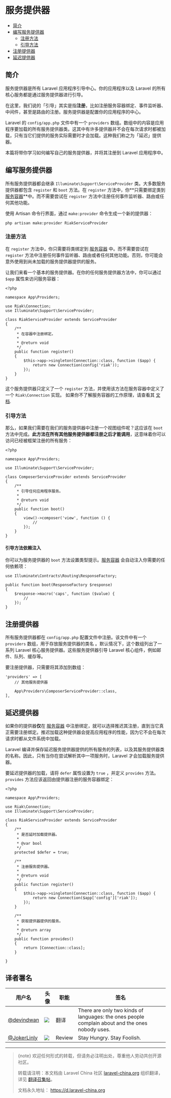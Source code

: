 # 服务提供器

- [简介](#introduction)
- [编写服务提供器](#writing-service-providers)
    - [注册方法](#the-register-method)
    - [引导方法](#the-boot-method)
- [注册提供器](#registering-providers)
- [延迟提供器](#deferred-providers)

<a name="introduction"></a>
## 简介

服务提供器是所有 Laravel 应用程序引导中心。你的应用程序以及 Laravel 的所有核心服务都是通过服务提供器进行引导。

在这里，我们说的「引导」其实是指**注册**，比如注册服务容器绑定、事件监听器、中间件，甚至是路由的注册。服务提供器是配置你的应用程序的中心。

Laravel 的 `config/app.php` 文件中有一个 `providers` 数组。数组中的内容是应用程序要加载的所有服务提供器类。这其中有许多提供器并不会在每次请求时都被加载，只有当它们提供的服务实际需要时才会加载。这种我们称之为「延迟」提供器。

本篇将带你学习如何编写自己的服务提供器，并将其注册到 Laravel 应用程序中。

<a name="writing-service-providers"></a>
## 编写服务提供器

所有服务提供器都会继承 `Illuminate\Support\ServiceProvider` 类。大多数服务提供器都包含 `register` 和 `boot` 方法。在 `register` 方法中，你**只需要绑定类到 [服务容器](/docs/{{version}}/container)**中。而不需要尝试在 `register` 方法中注册任何事件监听器、路由或任何其他功能。

使用 Artisan 命令行界面，通过 `make:provider` 命令生成一个新的提供器：

    php artisan make:provider RiakServiceProvider

<a name="the-register-method"></a>
### 注册方法

在 `register` 方法中，你只需要将类绑定到 [服务容器](/docs/{{version}}/container) 中。而不需要尝试在 `register` 方法中注册任何事件监听器、路由或者任何其他功能。否则，你可能会意外使用到尚未加载的服务提供器提供的服务。

让我们来看一个基本的服务提供器。在你的任何服务提供器方法中，你可以通过 `$app` 属性来访问服务容器：

    <?php

    namespace App\Providers;

    use Riak\Connection;
    use Illuminate\Support\ServiceProvider;

    class RiakServiceProvider extends ServiceProvider
    {
        /**
         * 在容器中注册绑定。
         *
         * @return void
         */
        public function register()
        {
            $this->app->singleton(Connection::class, function ($app) {
                return new Connection(config('riak'));
            });
        }
    }

这个服务提供器只定义了一个 `register` 方法，并使用该方法在服务容器中定义了一个 `Riak\Connection` 实现。 如果你不了解服务容器的工作原理，请查看其 [文档](/docs/{{version}}/container).

<a name="the-boot-method"></a>
### 引导方法

那么，如果我们需要在我们的服务提供器中注册一个视图组件呢？这应该在 `boot` 方法中完成。**此方法在所有其他服务提供器都注册之后才能调用**，这意味着你可以访问已经被框架注册的所有服务：

    <?php

    namespace App\Providers;

    use Illuminate\Support\ServiceProvider;

    class ComposerServiceProvider extends ServiceProvider
    {
        /**
         * 引导任何应用程序服务。
         *
         * @return void
         */
        public function boot()
        {
            view()->composer('view', function () {
                //
            });
        }
    }

#### 引导方法依赖注入

你可以为服务提供器的 `boot` 方法设置类型提示。[服务容器](/docs/{{version}}/container) 会自动注入你需要的任何依赖项：

    use Illuminate\Contracts\Routing\ResponseFactory;

    public function boot(ResponseFactory $response)
    {
        $response->macro('caps', function ($value) {
            //
        });
    }

<a name="registering-providers"></a>
## 注册提供器

所有服务提供器都在 `config/app.php` 配置文件中注册。该文件中有一个 `providers` 数组，用于存放服务提供器的类名 。默认情况下，这个数组列出了一系列 Laravel 核心服务提供器。这些服务提供器引导 Laravel 核心组件，例如邮件、队列、缓存等。

要注册提供器，只需要将其添加到数组：

    'providers' => [
        // 其他服务提供器

        App\Providers\ComposerServiceProvider::class,
    ],

<a name="deferred-providers"></a>
## 延迟提供器

如果你的提供器**仅**在 [服务容器](/docs/{{version}}/container) 中注册绑定，就可以选择推迟其注册，直到当它真正需要注册绑定。推迟加载这种提供器会提高应用程序的性能，因为它不会在每次请求时都从文件系统中加载。

Laravel 编译并保存延迟服务提供器提供的所有服务的列表，以及其服务提供器类的名称。因此，只有当你在尝试解析其中一项服务时，Laravel 才会加载服务提供器。

要延迟提供器的加载，请将 `defer` 属性设置为 `true` ，并定义 `provides` 方法。`provides` 方法应该返回由提供器注册的服务容器绑定：

    <?php

    namespace App\Providers;

    use Riak\Connection;
    use Illuminate\Support\ServiceProvider;

    class RiakServiceProvider extends ServiceProvider
    {
        /**
         * 是否延时加载提供器。
         *
         * @var bool
         */
        protected $defer = true;

        /**
         * 注册服务提供器。
         *
         * @return void
         */
        public function register()
        {
            $this->app->singleton(Connection::class, function ($app) {
                return new Connection($app['config']['riak']);
            });
        }

        /**
         * 获取提供器提供的服务。
         *
         * @return array
         */
        public function provides()
        {
            return [Connection::class];
        }

    }

## 译者署名

| 用户名 | 头像 | 职能 | 签名 |
|---|---|---|---|
| [@devindwan](https://github.com/devindwan) | <img class="avatar-66 rm-style" src="https://avatars2.githubusercontent.com/u/10205466?v=4&s=100"> | 翻译 | There are only two kinds of languages: the ones people complain about and the ones nobody uses. |
| [@JokerLinly](https://laravel-china.org/users/5350)  | <img class="avatar-66 rm-style" src="https://dn-phphub.qbox.me/uploads/avatars/5350_1481857380.jpg">  |  Review  | Stay Hungry. Stay Foolish. |


--- 

> {note} 欢迎任何形式的转载，但请务必注明出处，尊重他人劳动共创开源社区。
> 
> 转载请注明：本文档由 Laravel China 社区 [laravel-china.org](https://laravel-china.org) 组织翻译，详见 [翻译召集帖](https://laravel-china.org/topics/5756/laravel-55-document-translation-call-come-and-join-the-translation)。
> 
> 文档永久地址： https://d.laravel-china.org